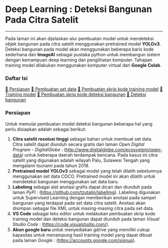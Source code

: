 # Deep Learning : Deteksi Bangunan Pada Citra Satelit

---

Pada laman ini akan dijelaskan alur pembuatan model untuk mendeteksi objek bangunan pada citra satelit menggunakan pretrained model **YOLOv3**. Deteksi bangunan pada model akan menggunakan beberapa baris kode sederhana dari **ImageAI** sebagai pustaka python untuk membangun sistem dengan kemampuan deep learning dan penglihatan komputer. Tahapan training model dilakukan menggunakan komputer virtual dari **Google Colab**. 

### Daftar Isi
<a href="#persiapan" > :white_square_button: Persiapan</a>
<a href="#pembuatansetdata" > :white_square_button: Pembuatan set data</a>
<a href="#pembuatanskripkode1" > :white_square_button: Pembuatan skrip kode training model</a>
<a href="#trainingmodel" > :white_square_button: Training model</a>
<a href="#pembuatanskripkode2" > :white_square_button: Pembuatan skrip kode deteksi bangunan</a>
<a href="#deteksibangunan" > :white_square_button: Deteksi bangunan</a>

### Persiapan
<div id="persiapan"></div>

Untuk memulai pembuatan model deteksi bangunan beberapa hal yang perlu disiapkan adalah sebagai berikut:
1. **Citra satelit resolusi tinggi** sebagai bahan untuk membuat set data. Citra satelit dapat diunduh secara gratis dari laman *Open Digital Program - DigitalGlobe* : (http://www.digitalglobe.com/ecosystem/open-data) untuk beberapa daerah terdampak bencana. Pada kasus ini citra satelit yang digunakan adalah wilayah Palu, Sulawesi Tengah yang mengalami tsunami pada tahun 2018.
2. **Pretrained model YOLOv3** sebagai model yang telah dilatih sebelumnya menggunakan set data COCO. Pretrained model ini akan dilatih untuk mendeteksi bangunan menggunakan set data baru. 
3. **Labelimg** sebagai alat anotasi grafis dapat dicari dan diunduh pada laman *PyPI* : (https://github.com/tzutalin/labelImg). Labelimg digunakan untuk Supervised Learning dengan memberikan anotasi pada sampel bangunan yang terdapat pada set data citra satelit. Anotasi akan disimpan sebagai file XML untuk masing-masing citra pada set data.
4. **VS Code** sebagai teks editor untuk melakukan pembuatan skrip kode training model dan deteksi bangunan dapat diunduh pada laman *Visual Studio Code* : (https://code.visualstudio.com/).
5. **Akun google baru** untuk menyediakan gdrive yang memiliki cukup kapasitas untuk menampung hasil training model yang dapat dibuat pada laman *Google* : (https://accounts.google.com/signup).
